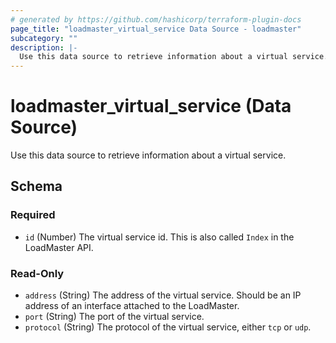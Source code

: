 ```yaml
---
# generated by https://github.com/hashicorp/terraform-plugin-docs
page_title: "loadmaster_virtual_service Data Source - loadmaster"
subcategory: ""
description: |-
  Use this data source to retrieve information about a virtual service.
---
```


# loadmaster_virtual_service (Data Source)

Use this data source to retrieve information about a virtual service.



<!-- schema generated by tfplugindocs -->
## Schema

### Required

- `id` (Number) The virtual service id. This is also called `Index` in the LoadMaster API.

### Read-Only

- `address` (String) The address of the virtual service. Should be an IP address of an interface attached to the LoadMaster.
- `port` (String) The port of the virtual service.
- `protocol` (String) The protocol of the virtual service, either `tcp` or `udp`.
